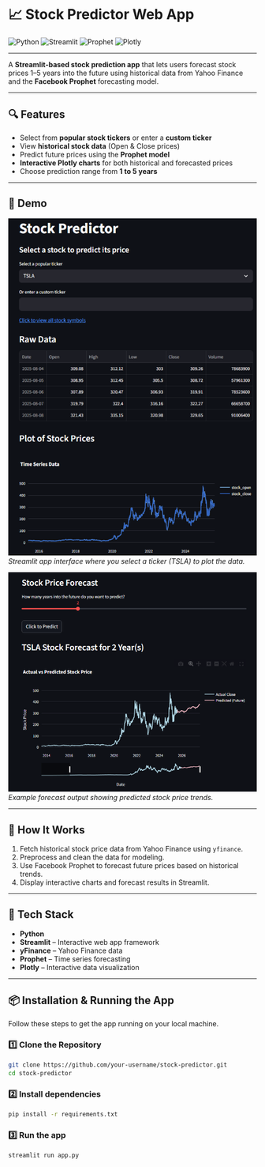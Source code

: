# 📈 Stock Predictor Web App

![Python](https://img.shields.io/badge/Python-3776AB?style=flat&logo=python&logoColor=white)
![Streamlit](https://img.shields.io/badge/Streamlit-FF4B4B?style=flat&logo=streamlit&logoColor=white)
![Prophet](https://img.shields.io/badge/Prophet-00BFFF?style=flat)
![Plotly](https://img.shields.io/badge/Plotly-3F4F75?style=flat&logo=plotly&logoColor=white)

---

A **Streamlit-based stock prediction app** that lets users forecast stock prices 1–5 years into the future using historical data from Yahoo Finance and the **Facebook Prophet** forecasting model.

---

## 🔍 Features
- Select from **popular stock tickers** or enter a **custom ticker**
- View **historical stock data** (Open & Close prices)
- Predict future prices using the **Prophet model**
- **Interactive Plotly charts** for both historical and forecasted prices
- Choose prediction range from **1 to 5 years**

---

## 📸 Demo

![App Screenshot](images/streamlit_app.png)  
*Streamlit app interface where you select a ticker (TSLA) to plot the data.*

![Prediction Chart](images/prediction_chart.png)  
*Example forecast output showing predicted stock price trends.*

---

## 🚀 How It Works

1. Fetch historical stock price data from Yahoo Finance using `yfinance`.
2. Preprocess and clean the data for modeling.
3. Use Facebook Prophet to forecast future prices based on historical trends.
4. Display interactive charts and forecast results in Streamlit.

---

## 🧠 Tech Stack
- **Python**
- **Streamlit** – Interactive web app framework
- **yFinance** – Yahoo Finance data
- **Prophet** – Time series forecasting
- **Plotly** – Interactive data visualization

---

## 📦 Installation & Running the App

Follow these steps to get the app running on your local machine.

### 1️⃣ Clone the Repository
```bash
git clone https://github.com/your-username/stock-predictor.git
cd stock-predictor
```

### 2️⃣ Install dependencies 
```bash
pip install -r requirements.txt
```

### 3️⃣ Run the app
```bash
streamlit run app.py
```
